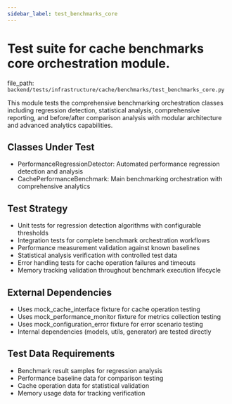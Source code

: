 ```yaml
---
sidebar_label: test_benchmarks_core
---
```


# Test suite for cache benchmarks core orchestration module.

  file_path: `backend/tests/infrastructure/cache/benchmarks/test_benchmarks_core.py`

This module tests the comprehensive benchmarking orchestration classes including
regression detection, statistical analysis, comprehensive reporting, and before/after
comparison analysis with modular architecture and advanced analytics capabilities.

## Classes Under Test

- PerformanceRegressionDetector: Automated performance regression detection and analysis
- CachePerformanceBenchmark: Main benchmarking orchestration with comprehensive analytics

## Test Strategy

- Unit tests for regression detection algorithms with configurable thresholds
- Integration tests for complete benchmark orchestration workflows
- Performance measurement validation against known baselines
- Statistical analysis verification with controlled test data
- Error handling tests for cache operation failures and timeouts
- Memory tracking validation throughout benchmark execution lifecycle

## External Dependencies

- Uses mock_cache_interface fixture for cache operation testing
- Uses mock_performance_monitor fixture for metrics collection testing
- Uses mock_configuration_error fixture for error scenario testing
- Internal dependencies (models, utils, generator) are tested directly

## Test Data Requirements

- Benchmark result samples for regression analysis
- Performance baseline data for comparison testing
- Cache operation data for statistical validation
- Memory usage data for tracking verification
